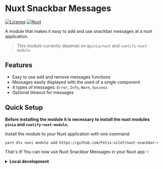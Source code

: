 # Nuxt Snackbar Messages

<!-- [![npm version][npm-version-src]][npm-version-href]
[![npm downloads][npm-downloads-src]][npm-downloads-href] -->
[![License][license-src]][license-href]
[![Nuxt][nuxt-src]][nuxt-href]

A module that makes it easy to add and use snackbar messages at a nuxt application.

> This module currently depends on `@pinia/nuxt` and `vuetify-nuxt-module`

<!-- - [✨ &nbsp;Release Notes](/CHANGELOG.md) -->
<!-- - [🏀 Online playground](https://stackblitz.com/github/your-org/nuxt-snackbar-messages?file=playground%2Fapp.vue) -->
<!-- - [📖 &nbsp;Documentation](https://example.com) -->

## Features

- Easy to use add and remove messages functions
- Messages easily displayed with the used of a single component
- 4 types of messages: `Error`, `Info`, `Warn`, `Success`
- Optional timeout for messages

## Quick Setup

**Before installing the module it is necessary to install the nuxt modules `pinia` and `vuetify-nuxt-module`.**

Install the module to your Nuxt application with one command:

```bash
yarn dlx nuxi module add https://github.com/Felix-xilef/nuxt-snackbar-messages
```

That's it! You can now use Nuxt Snackbar Messages in your Nuxt app ✨


<details>
  <summary>
    <strong>
      Local development
    </strong>
  </summary>

  ```bash
  # Install dependencies
  yarn install

  # Generate type stubs
  yarn dev:prepare

  # Develop with the playground
  yarn dev

  # Build the playground
  yarn dev:build
  ```

</details>


<!-- Badges -->
[npm-version-src]: https://img.shields.io/npm/v/nuxt-snackbar-messages/latest.svg?style=flat&colorA=020420&colorB=00DC82
[npm-version-href]: https://npmjs.com/package/nuxt-snackbar-messages

[npm-downloads-src]: https://img.shields.io/npm/dm/nuxt-snackbar-messages.svg?style=flat&colorA=020420&colorB=00DC82
[npm-downloads-href]: https://npm.chart.dev/nuxt-snackbar-messages

[license-src]: https://img.shields.io/npm/l/nuxt.svg?style=flat&colorA=020420&colorB=00DC82
[license-href]: ./LICENSE

[nuxt-src]: https://img.shields.io/badge/Nuxt-020420?logo=nuxt.js
[nuxt-href]: https://nuxt.com
